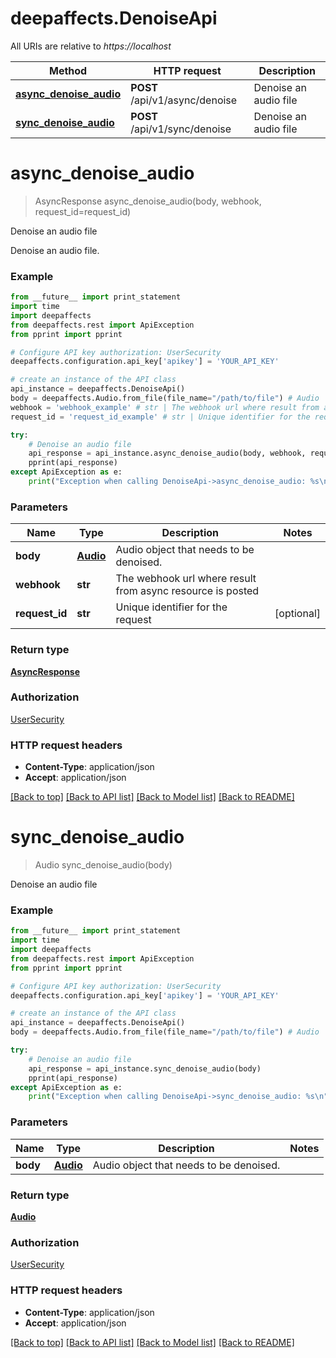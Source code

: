 # deepaffects.DenoiseApi

All URIs are relative to *https://localhost*

Method | HTTP request | Description
------------- | ------------- | -------------
[**async_denoise_audio**](DenoiseApi.md#async_denoise_audio) | **POST** /api/v1/async/denoise | Denoise an audio file
[**sync_denoise_audio**](DenoiseApi.md#sync_denoise_audio) | **POST** /api/v1/sync/denoise | Denoise an audio file


# **async_denoise_audio**
> AsyncResponse async_denoise_audio(body, webhook, request_id=request_id)

Denoise an audio file

Denoise an audio file.

### Example 
```python
from __future__ import print_statement
import time
import deepaffects
from deepaffects.rest import ApiException
from pprint import pprint

# Configure API key authorization: UserSecurity
deepaffects.configuration.api_key['apikey'] = 'YOUR_API_KEY'

# create an instance of the API class
api_instance = deepaffects.DenoiseApi()
body = deepaffects.Audio.from_file(file_name="/path/to/file") # Audio | Audio object that needs to be denoised.
webhook = 'webhook_example' # str | The webhook url where result from async resource is posted
request_id = 'request_id_example' # str | Unique identifier for the request (optional)

try: 
    # Denoise an audio file
    api_response = api_instance.async_denoise_audio(body, webhook, request_id=request_id)
    pprint(api_response)
except ApiException as e:
    print("Exception when calling DenoiseApi->async_denoise_audio: %s\n" % e)
```

### Parameters

Name | Type | Description  | Notes
------------- | ------------- | ------------- | -------------
 **body** | [**Audio**](Audio.md)| Audio object that needs to be denoised. | 
 **webhook** | **str**| The webhook url where result from async resource is posted | 
 **request_id** | **str**| Unique identifier for the request | [optional] 

### Return type

[**AsyncResponse**](AsyncResponse.md)

### Authorization

[UserSecurity](../README.md#UserSecurity)

### HTTP request headers

 - **Content-Type**: application/json
 - **Accept**: application/json

[[Back to top]](#) [[Back to API list]](../README.md#documentation-for-api-endpoints) [[Back to Model list]](../README.md#documentation-for-models) [[Back to README]](../README.md)

# **sync_denoise_audio**
> Audio sync_denoise_audio(body)

Denoise an audio file


### Example 
```python
from __future__ import print_statement
import time
import deepaffects
from deepaffects.rest import ApiException
from pprint import pprint

# Configure API key authorization: UserSecurity
deepaffects.configuration.api_key['apikey'] = 'YOUR_API_KEY'

# create an instance of the API class
api_instance = deepaffects.DenoiseApi()
body = deepaffects.Audio.from_file(file_name="/path/to/file") # Audio | Audio object that needs to be denoised.

try: 
    # Denoise an audio file
    api_response = api_instance.sync_denoise_audio(body)
    pprint(api_response)
except ApiException as e:
    print("Exception when calling DenoiseApi->sync_denoise_audio: %s\n" % e)
```

### Parameters

Name | Type | Description  | Notes
------------- | ------------- | ------------- | -------------
 **body** | [**Audio**](Audio.md)| Audio object that needs to be denoised. | 

### Return type

[**Audio**](Audio.md)

### Authorization

[UserSecurity](../README.md#UserSecurity)

### HTTP request headers

 - **Content-Type**: application/json
 - **Accept**: application/json

[[Back to top]](#) [[Back to API list]](../README.md#documentation-for-api-endpoints) [[Back to Model list]](../README.md#documentation-for-models) [[Back to README]](../README.md)

